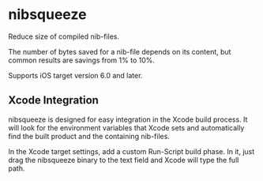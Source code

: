 # nibsqueeze
Reduce size of compiled nib-files.

The number of bytes saved for a nib-file depends
on its content, but common results are savings from
1% to 10%.

Supports iOS target version 6.0 and later.

## Xcode Integration
nibsqueeze is designed for easy integration in the
Xcode build process. It will look for the environment
variables that Xcode sets and automatically find the
built product and the containing nib-files.

In the Xcode target settings, add a custom Run-Script
build phase. In it, just drag the nibsqueeze binary
to the text field and Xcode will type the full path.
